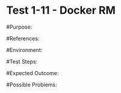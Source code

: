 Test 1-11 - Docker RM
=======

#Purpose:

#References:

#Environment:

#Test Steps:

#Expected Outcome:

#Possible Problems:
